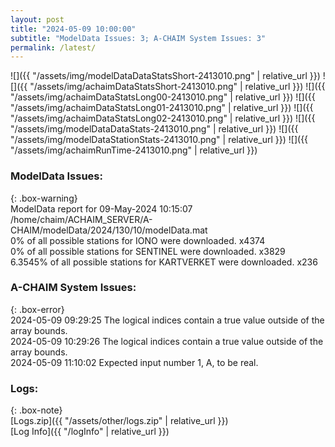 ```yaml
---
layout: post
title: "2024-05-09 10:00:00"
subtitle: "ModelData Issues: 3; A-CHAIM System Issues: 3"
permalink: /latest/
---
```


![]({{ "/assets/img/modelDataDataStatsShort-2413010.png" | relative_url }})
![]({{ "/assets/img/achaimDataStatsShort-2413010.png" | relative_url }})
![]({{ "/assets/img/achaimDataStatsLong00-2413010.png" | relative_url }})
![]({{ "/assets/img/achaimDataStatsLong01-2413010.png" | relative_url }})
![]({{ "/assets/img/achaimDataStatsLong02-2413010.png" | relative_url }})
![]({{ "/assets/img/modelDataDataStats-2413010.png" | relative_url }})
![]({{ "/assets/img/modelDataStationStats-2413010.png" | relative_url }})
![]({{ "/assets/img/achaimRunTime-2413010.png" | relative_url }})


### ModelData Issues:  
  
{: .box-warning}  
 ModelData report for 09-May-2024 10:15:07   
 /home/chaim/ACHAIM_SERVER/A-CHAIM/modelData/2024/130/10/modelData.mat   
 0% of all possible stations for IONO were downloaded. x4374   
 0% of all possible stations for SENTINEL were downloaded. x3829   
 6.3545% of all possible stations for KARTVERKET were downloaded. x236   
  
### A-CHAIM System Issues:  
  
{: .box-error}  
2024-05-09 09:29:25 The logical indices contain a true value outside of the array bounds.  
2024-05-09 10:29:26 The logical indices contain a true value outside of the array bounds.  
2024-05-09 11:10:02 Expected input number 1, A, to be real.  

### Logs:  
  
{: .box-note}  
[Logs.zip]({{ "/assets/other/logs.zip" | relative_url }})  
[Log Info]({{ "/logInfo" | relative_url }})  
